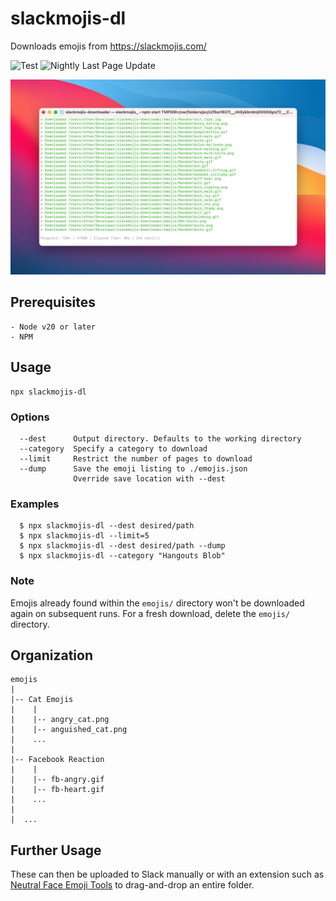 # slackmojis-dl

Downloads emojis from https://slackmojis.com/

![Test](https://github.com/ethanfann/slackmojis-dl/actions/workflows/test.yml/badge.svg)
![Nightly Last Page Update](https://github.com/ethanfann/slackmojis-dl/actions/workflows/update-last-page.yml/badge.svg)

![](media/demo.jpg)

## Prerequisites

```
- Node v20 or later
- NPM
```

## Usage

```
npx slackmojis-dl
```

### Options

```
  --dest      Output directory. Defaults to the working directory
  --category  Specify a category to download
  --limit     Restrict the number of pages to download
  --dump      Save the emoji listing to ./emojis.json
              Override save location with --dest
```

### Examples

```
  $ npx slackmojis-dl --dest desired/path
  $ npx slackmojis-dl --limit=5
  $ npx slackmojis-dl --dest desired/path --dump
  $ npx slackmojis-dl --category "Hangouts Blob"
```

### Note

Emojis already found within the `emojis/` directory won't be downloaded again on subsequent runs. For a fresh download, delete the `emojis/` directory.


## Organization

```
emojis
|
|-- Cat Emojis
|    |
|    |-- angry_cat.png
|    |-- anguished_cat.png
|    ...
|
|-- Facebook Reaction
|    |
|    |-- fb-angry.gif
|    |-- fb-heart.gif
|    ...
|
|  ...
```

## Further Usage

These can then be uploaded to Slack manually or with an extension such as [Neutral Face Emoji Tools](https://chrome.google.com/webstore/detail/neutral-face-emoji-tools/anchoacphlfbdomdlomnbbfhcmcdmjej?hl=en) to drag-and-drop an entire folder.
